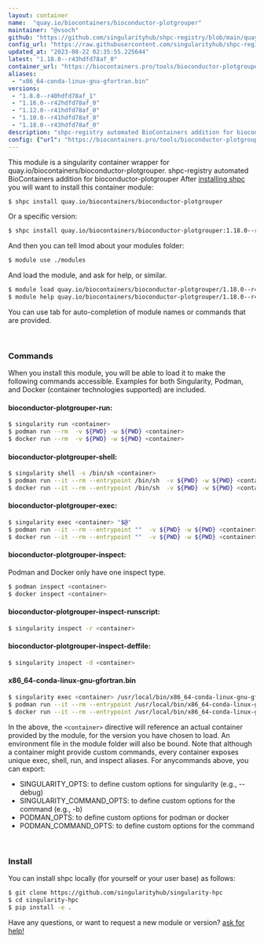 ```yaml
---
layout: container
name:  "quay.io/biocontainers/bioconductor-plotgrouper"
maintainer: "@vsoch"
github: "https://github.com/singularityhub/shpc-registry/blob/main/quay.io/biocontainers/bioconductor-plotgrouper/container.yaml"
config_url: "https://raw.githubusercontent.com/singularityhub/shpc-registry/main/quay.io/biocontainers/bioconductor-plotgrouper/container.yaml"
updated_at: "2023-08-22 02:35:55.225644"
latest: "1.18.0--r43hdfd78af_0"
container_url: "https://biocontainers.pro/tools/bioconductor-plotgrouper"
aliases:
 - "x86_64-conda-linux-gnu-gfortran.bin"
versions:
 - "1.8.0--r40hdfd78af_1"
 - "1.16.0--r42hdfd78af_0"
 - "1.12.0--r41hdfd78af_0"
 - "1.10.0--r41hdfd78af_0"
 - "1.18.0--r43hdfd78af_0"
description: "shpc-registry automated BioContainers addition for bioconductor-plotgrouper"
config: {"url": "https://biocontainers.pro/tools/bioconductor-plotgrouper", "maintainer": "@vsoch", "description": "shpc-registry automated BioContainers addition for bioconductor-plotgrouper", "latest": {"1.18.0--r43hdfd78af_0": "sha256:73bbb06bce6cf4c3d9c83d548a6f185a6ef974a0b32f0ee393e9e336a80bcb59"}, "tags": {"1.8.0--r40hdfd78af_1": "sha256:8deff548cec9b68298a6fe70b72c8d69dad2b6c7491daf6204c023eb1709617c", "1.16.0--r42hdfd78af_0": "sha256:bbfdc7efcae99fa5714e642609f0318e65e82c74d5fccff5fd5023b7531ac2e4", "1.12.0--r41hdfd78af_0": "sha256:40eb0062260258d628b637cdf0f862a349c377a3543286d74d5e399cc73bab52", "1.10.0--r41hdfd78af_0": "sha256:1cad300d61fb636cad129a1d49dae4b4c2266eb60c5bd2d864a569ed2f693d5c", "1.18.0--r43hdfd78af_0": "sha256:73bbb06bce6cf4c3d9c83d548a6f185a6ef974a0b32f0ee393e9e336a80bcb59"}, "docker": "quay.io/biocontainers/bioconductor-plotgrouper", "aliases": {"x86_64-conda-linux-gnu-gfortran.bin": "/usr/local/bin/x86_64-conda-linux-gnu-gfortran.bin"}}
---
```


This module is a singularity container wrapper for quay.io/biocontainers/bioconductor-plotgrouper.
shpc-registry automated BioContainers addition for bioconductor-plotgrouper
After [installing shpc](#install) you will want to install this container module:


```bash
$ shpc install quay.io/biocontainers/bioconductor-plotgrouper
```

Or a specific version:

```bash
$ shpc install quay.io/biocontainers/bioconductor-plotgrouper:1.18.0--r43hdfd78af_0
```

And then you can tell lmod about your modules folder:

```bash
$ module use ./modules
```

And load the module, and ask for help, or similar.

```bash
$ module load quay.io/biocontainers/bioconductor-plotgrouper/1.18.0--r43hdfd78af_0
$ module help quay.io/biocontainers/bioconductor-plotgrouper/1.18.0--r43hdfd78af_0
```

You can use tab for auto-completion of module names or commands that are provided.

<br>

### Commands

When you install this module, you will be able to load it to make the following commands accessible.
Examples for both Singularity, Podman, and Docker (container technologies supported) are included.

#### bioconductor-plotgrouper-run:

```bash
$ singularity run <container>
$ podman run --rm  -v ${PWD} -w ${PWD} <container>
$ docker run --rm  -v ${PWD} -w ${PWD} <container>
```

#### bioconductor-plotgrouper-shell:

```bash
$ singularity shell -s /bin/sh <container>
$ podman run --it --rm --entrypoint /bin/sh  -v ${PWD} -w ${PWD} <container>
$ docker run --it --rm --entrypoint /bin/sh  -v ${PWD} -w ${PWD} <container>
```

#### bioconductor-plotgrouper-exec:

```bash
$ singularity exec <container> "$@"
$ podman run --it --rm --entrypoint ""  -v ${PWD} -w ${PWD} <container> "$@"
$ docker run --it --rm --entrypoint ""  -v ${PWD} -w ${PWD} <container> "$@"
```

#### bioconductor-plotgrouper-inspect:

Podman and Docker only have one inspect type.

```bash
$ podman inspect <container>
$ docker inspect <container>
```

#### bioconductor-plotgrouper-inspect-runscript:

```bash
$ singularity inspect -r <container>
```

#### bioconductor-plotgrouper-inspect-deffile:

```bash
$ singularity inspect -d <container>
```


#### x86_64-conda-linux-gnu-gfortran.bin

```bash
$ singularity exec <container> /usr/local/bin/x86_64-conda-linux-gnu-gfortran.bin
$ podman run --it --rm --entrypoint /usr/local/bin/x86_64-conda-linux-gnu-gfortran.bin   -v ${PWD} -w ${PWD} <container> -c " $@"
$ docker run --it --rm --entrypoint /usr/local/bin/x86_64-conda-linux-gnu-gfortran.bin   -v ${PWD} -w ${PWD} <container> -c " $@"
```



In the above, the `<container>` directive will reference an actual container provided
by the module, for the version you have chosen to load. An environment file in the
module folder will also be bound. Note that although a container
might provide custom commands, every container exposes unique exec, shell, run, and
inspect aliases. For anycommands above, you can export:

 - SINGULARITY_OPTS: to define custom options for singularity (e.g., --debug)
 - SINGULARITY_COMMAND_OPTS: to define custom options for the command (e.g., -b)
 - PODMAN_OPTS: to define custom options for podman or docker
 - PODMAN_COMMAND_OPTS: to define custom options for the command

<br>

### Install

You can install shpc locally (for yourself or your user base) as follows:

```bash
$ git clone https://github.com/singularityhub/singularity-hpc
$ cd singularity-hpc
$ pip install -e .
```

Have any questions, or want to request a new module or version? [ask for help!](https://github.com/singularityhub/singularity-hpc/issues)